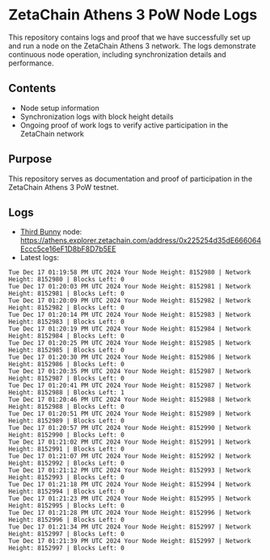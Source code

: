 # ZetaChain Athens 3 PoW Node Logs
This repository contains logs and proof that we have successfully set up and run a node on the ZetaChain Athens 3 network. The logs demonstrate continuous node operation, including synchronization details and performance.

## Contents
- Node setup information
- Synchronization logs with block height details
- Ongoing proof of work logs to verify active participation in the ZetaChain network

## Purpose
This repository serves as documentation and proof of participation in the ZetaChain Athens 3 PoW testnet.

## Logs

- [Third Bunny](https://thirdbunny.xyz/) node: https://athens.explorer.zetachain.com/address/0x225254d35dE666064Eccc5ce16eF1D8bF8D7b5EE
- Latest logs:
```
Tue Dec 17 01:19:58 PM UTC 2024 Your Node Height: 8152980 | Network Height: 8152980 | Blocks Left: 0
Tue Dec 17 01:20:03 PM UTC 2024 Your Node Height: 8152981 | Network Height: 8152981 | Blocks Left: 0
Tue Dec 17 01:20:09 PM UTC 2024 Your Node Height: 8152982 | Network Height: 8152982 | Blocks Left: 0
Tue Dec 17 01:20:14 PM UTC 2024 Your Node Height: 8152983 | Network Height: 8152983 | Blocks Left: 0
Tue Dec 17 01:20:19 PM UTC 2024 Your Node Height: 8152984 | Network Height: 8152984 | Blocks Left: 0
Tue Dec 17 01:20:25 PM UTC 2024 Your Node Height: 8152985 | Network Height: 8152985 | Blocks Left: 0
Tue Dec 17 01:20:30 PM UTC 2024 Your Node Height: 8152986 | Network Height: 8152986 | Blocks Left: 0
Tue Dec 17 01:20:35 PM UTC 2024 Your Node Height: 8152987 | Network Height: 8152987 | Blocks Left: 0
Tue Dec 17 01:20:41 PM UTC 2024 Your Node Height: 8152987 | Network Height: 8152988 | Blocks Left: 1
Tue Dec 17 01:20:46 PM UTC 2024 Your Node Height: 8152988 | Network Height: 8152988 | Blocks Left: 0
Tue Dec 17 01:20:51 PM UTC 2024 Your Node Height: 8152989 | Network Height: 8152989 | Blocks Left: 0
Tue Dec 17 01:20:57 PM UTC 2024 Your Node Height: 8152990 | Network Height: 8152990 | Blocks Left: 0
Tue Dec 17 01:21:02 PM UTC 2024 Your Node Height: 8152991 | Network Height: 8152991 | Blocks Left: 0
Tue Dec 17 01:21:07 PM UTC 2024 Your Node Height: 8152992 | Network Height: 8152992 | Blocks Left: 0
Tue Dec 17 01:21:12 PM UTC 2024 Your Node Height: 8152993 | Network Height: 8152993 | Blocks Left: 0
Tue Dec 17 01:21:18 PM UTC 2024 Your Node Height: 8152994 | Network Height: 8152994 | Blocks Left: 0
Tue Dec 17 01:21:23 PM UTC 2024 Your Node Height: 8152995 | Network Height: 8152995 | Blocks Left: 0
Tue Dec 17 01:21:28 PM UTC 2024 Your Node Height: 8152996 | Network Height: 8152996 | Blocks Left: 0
Tue Dec 17 01:21:34 PM UTC 2024 Your Node Height: 8152997 | Network Height: 8152997 | Blocks Left: 0
Tue Dec 17 01:21:39 PM UTC 2024 Your Node Height: 8152997 | Network Height: 8152997 | Blocks Left: 0
```
